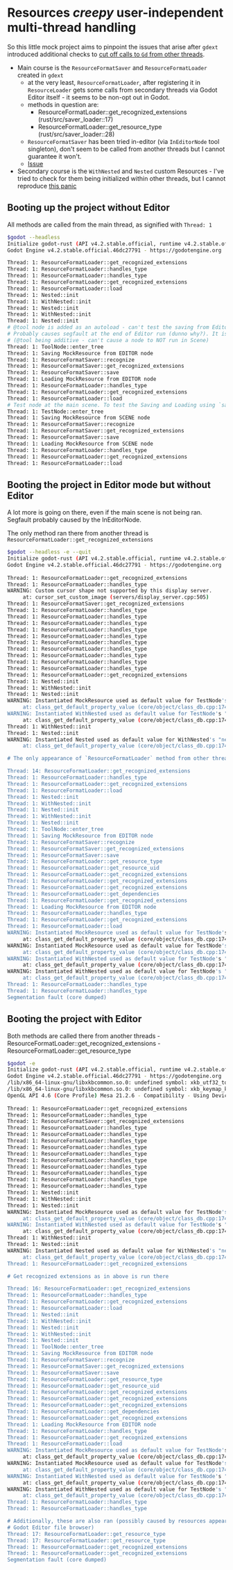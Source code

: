 # Resources _creepy_ user-independent multi-thread handling

So this little mock project aims to pinpoint the issues that arise after `gdext` introduced additional
checks to [cut off calls to `Gd` from other threads](https://github.com/godot-rust/gdext/pull/581).

- Main course is the `ResourceFormatSaver` and `ResourceFormatLoader` created in `gdext`
  - at the very least, `ResourceFormatLoader`, after registering it in `ResourceLoader` gets some calls
  from secondary threads via Godot Editor itself - it seems to be non-opt out in Godot.
  - methods in question are: 
    - ResourceFormatLoader::get_recognized_extensions (rust/src/saver_loader::17)
    - ResourceFormatLoader::get_resource_type (rust/src/saver_loader::28)
  - `ResourceFormatSaver` has been tried in-editor (via `InEditorNode` tool singleton), don't seem to be
  called from another threads but I cannot guarantee it won't. 
  - [Issue](https://github.com/godot-rust/gdext/issues/597)
- Secondary course is the `WithNested` and `Nested` custom Resources - I've tried to check for them being
  initialized within other threads, but I cannot reproduce [this panic](https://discord.com/channels/723850269347283004/1206624719931969536)

## Booting up the project without Editor

All methods are called from the main thread, as signified with `Thread: 1`

```bash
$godot --headless
Initialize godot-rust (API v4.2.stable.official, runtime v4.2.stable.official)
Godot Engine v4.2.stable.official.46dc27791 - https://godotengine.org

Thread: 1: ResourceFormatLoader::get_recognized_extensions
Thread: 1: ResourceFormatLoader::handles_type
Thread: 1: ResourceFormatLoader::handles_type
Thread: 1: ResourceFormatLoader::get_recognized_extensions
Thread: 1: ResourceFormatLoader::load
Thread: 1: Nested::init
Thread: 1: WithNested::init
Thread: 1: Nested::init
Thread: 1: WithNested::init
Thread: 1: Nested::init
# @tool node is added as an autoload - can't test the saving from Editor level without it.
# Probably causes segfault at the end of Editor run (dunno why?). It is also running on Scene
# (@tool being additive - can't cause a node to NOT run in Scene)
Thread: 1: ToolNode::enter_tree
Thread: 1: Saving MockResource from EDITOR node
Thread: 1: ResourceFormatSaver::recognize
Thread: 1: ResourceFormatSaver::get_recognized_extensions
Thread: 1: ResourceFormatSaver::save
Thread: 1: Loading MockResource from EDITOR node
Thread: 1: ResourceFormatLoader::handles_type
Thread: 1: ResourceFormatLoader::get_recognized_extensions
Thread: 1: ResourceFormatLoader::load
# Test node at the main scene. To test the Saving and Loading using `save()` and `load()`
Thread: 1: TestNode::enter_tree
Thread: 1: Saving MockResource from SCENE node
Thread: 1: ResourceFormatSaver::recognize
Thread: 1: ResourceFormatSaver::get_recognized_extensions
Thread: 1: ResourceFormatSaver::save
Thread: 1: Loading MockResource from SCENE node
Thread: 1: ResourceFormatLoader::handles_type
Thread: 1: ResourceFormatLoader::get_recognized_extensions
Thread: 1: ResourceFormatLoader::load
```

## Booting the project in Editor mode but without Editor

A lot more is going on there, even if the main scene is not being ran. Segfault probably
caused by the InEditorNode.

The only method ran there from another thread is `ResourceFormatLoader::get_recognized_extensions`

```bash
$godot --headless -e --quit
Initialize godot-rust (API v4.2.stable.official, runtime v4.2.stable.official)
Godot Engine v4.2.stable.official.46dc27791 - https://godotengine.org
 
Thread: 1: ResourceFormatLoader::get_recognized_extensions
Thread: 1: ResourceFormatLoader::handles_type
WARNING: Custom cursor shape not supported by this display server.
     at: cursor_set_custom_image (servers/display_server.cpp:505)
Thread: 1: ResourceFormatSaver::get_recognized_extensions
Thread: 1: ResourceFormatLoader::handles_type
Thread: 1: ResourceFormatLoader::handles_type
Thread: 1: ResourceFormatLoader::handles_type
Thread: 1: ResourceFormatLoader::handles_type
Thread: 1: ResourceFormatLoader::handles_type
Thread: 1: ResourceFormatLoader::handles_type
Thread: 1: ResourceFormatLoader::handles_type
Thread: 1: ResourceFormatLoader::handles_type
Thread: 1: ResourceFormatLoader::handles_type
Thread: 1: ResourceFormatLoader::handles_type
Thread: 1: ResourceFormatLoader::get_recognized_extensions
Thread: 1: Nested::init
Thread: 1: WithNested::init
Thread: 1: Nested::init
WARNING: Instantiated MockResource used as default value for TestNode's "mock" property.
     at: class_get_default_property_value (core/object/class_db.cpp:1743)
WARNING: Instantiated WithNested used as default value for TestNode's "nested" property.
     at: class_get_default_property_value (core/object/class_db.cpp:1743)
Thread: 1: WithNested::init
Thread: 1: Nested::init
WARNING: Instantiated Nested used as default value for WithNested's "nested" property.
     at: class_get_default_property_value (core/object/class_db.cpp:1743)

# The only appearance of `ResourceFormatLoader` method from other thread in this run mode!

Thread: 14: ResourceFormatLoader::get_recognized_extensions
Thread: 1: ResourceFormatLoader::handles_type
Thread: 1: ResourceFormatLoader::get_recognized_extensions
Thread: 1: ResourceFormatLoader::load
Thread: 1: Nested::init
Thread: 1: WithNested::init
Thread: 1: Nested::init
Thread: 1: WithNested::init
Thread: 1: Nested::init
Thread: 1: ToolNode::enter_tree
Thread: 1: Saving MockResource from EDITOR node
Thread: 1: ResourceFormatSaver::recognize
Thread: 1: ResourceFormatSaver::get_recognized_extensions
Thread: 1: ResourceFormatSaver::save
Thread: 1: ResourceFormatLoader::get_resource_type
Thread: 1: ResourceFormatLoader::get_resource_uid
Thread: 1: ResourceFormatLoader::get_recognized_extensions
Thread: 1: ResourceFormatLoader::get_recognized_extensions
Thread: 1: ResourceFormatLoader::get_recognized_extensions
Thread: 1: ResourceFormatLoader::get_dependencies
Thread: 1: ResourceFormatLoader::get_recognized_extensions
Thread: 1: Loading MockResource from EDITOR node
Thread: 1: ResourceFormatLoader::handles_type
Thread: 1: ResourceFormatLoader::get_recognized_extensions
Thread: 1: ResourceFormatLoader::load
WARNING: Instantiated MockResource used as default value for TestNode's "mock" property.
     at: class_get_default_property_value (core/object/class_db.cpp:1743)
WARNING: Instantiated MockResource used as default value for TestNode's "mock" property.
     at: class_get_default_property_value (core/object/class_db.cpp:1743)
WARNING: Instantiated WithNested used as default value for TestNode's "nested" property.
     at: class_get_default_property_value (core/object/class_db.cpp:1743)
WARNING: Instantiated WithNested used as default value for TestNode's "nested" property.
     at: class_get_default_property_value (core/object/class_db.cpp:1743)
Thread: 1: ResourceFormatLoader::handles_type
Thread: 1: ResourceFormatLoader::handles_type
Segmentation fault (core dumped)
```

## Booting the project with Editor

Both methods are called there from another threads
    - ResourceFormatLoader::get_recognized_extensions
    - ResourceFormatLoader::get_resource_type

```bash
$godot -e
Initialize godot-rust (API v4.2.stable.official, runtime v4.2.stable.official)
Godot Engine v4.2.stable.official.46dc27791 - https://godotengine.org
/lib/x86_64-linux-gnu/libxkbcommon.so.0: undefined symbol: xkb_utf32_to_keysym
/lib/x86_64-linux-gnu/libxkbcommon.so.0: undefined symbol: xkb_keymap_key_get_mods_for_level
OpenGL API 4.6 (Core Profile) Mesa 21.2.6 - Compatibility - Using Device: Intel - Mesa Intel(R) HD Graphics 520 (SKL GT2)
 
Thread: 1: ResourceFormatLoader::get_recognized_extensions
Thread: 1: ResourceFormatLoader::handles_type
Thread: 1: ResourceFormatSaver::get_recognized_extensions
Thread: 1: ResourceFormatLoader::handles_type
Thread: 1: ResourceFormatLoader::handles_type
Thread: 1: ResourceFormatLoader::handles_type
Thread: 1: ResourceFormatLoader::handles_type
Thread: 1: ResourceFormatLoader::handles_type
Thread: 1: ResourceFormatLoader::handles_type
Thread: 1: ResourceFormatLoader::handles_type
Thread: 1: ResourceFormatLoader::handles_type
Thread: 1: ResourceFormatLoader::handles_type
Thread: 1: ResourceFormatLoader::handles_type
Thread: 1: Nested::init
Thread: 1: WithNested::init
Thread: 1: Nested::init
WARNING: Instantiated MockResource used as default value for TestNode's "mock" property.
     at: class_get_default_property_value (core/object/class_db.cpp:1743)
WARNING: Instantiated WithNested used as default value for TestNode's "nested" property.
     at: class_get_default_property_value (core/object/class_db.cpp:1743)
Thread: 1: WithNested::init
Thread: 1: Nested::init
WARNING: Instantiated Nested used as default value for WithNested's "nested" property.
     at: class_get_default_property_value (core/object/class_db.cpp:1743)
Thread: 1: ResourceFormatLoader::get_recognized_extensions

# Get recognized extensions as in above is run there

Thread: 16: ResourceFormatLoader::get_recognized_extensions
Thread: 1: ResourceFormatLoader::handles_type
Thread: 1: ResourceFormatLoader::get_recognized_extensions
Thread: 1: ResourceFormatLoader::load
Thread: 1: Nested::init
Thread: 1: WithNested::init
Thread: 1: Nested::init
Thread: 1: WithNested::init
Thread: 1: Nested::init
Thread: 1: ToolNode::enter_tree
Thread: 1: Saving MockResource from EDITOR node
Thread: 1: ResourceFormatSaver::recognize
Thread: 1: ResourceFormatSaver::get_recognized_extensions
Thread: 1: ResourceFormatSaver::save
Thread: 1: ResourceFormatLoader::get_resource_type
Thread: 1: ResourceFormatLoader::get_resource_uid
Thread: 1: ResourceFormatLoader::get_recognized_extensions
Thread: 1: ResourceFormatLoader::get_recognized_extensions
Thread: 1: ResourceFormatLoader::get_recognized_extensions
Thread: 1: ResourceFormatLoader::get_dependencies
Thread: 1: ResourceFormatLoader::get_recognized_extensions
Thread: 1: Loading MockResource from EDITOR node
Thread: 1: ResourceFormatLoader::handles_type
Thread: 1: ResourceFormatLoader::get_recognized_extensions
Thread: 1: ResourceFormatLoader::load
WARNING: Instantiated MockResource used as default value for TestNode's "mock" property.
     at: class_get_default_property_value (core/object/class_db.cpp:1743)
WARNING: Instantiated MockResource used as default value for TestNode's "mock" property.
     at: class_get_default_property_value (core/object/class_db.cpp:1743)
WARNING: Instantiated WithNested used as default value for TestNode's "nested" property.
     at: class_get_default_property_value (core/object/class_db.cpp:1743)
WARNING: Instantiated WithNested used as default value for TestNode's "nested" property.
     at: class_get_default_property_value (core/object/class_db.cpp:1743)
Thread: 1: ResourceFormatLoader::handles_type
Thread: 1: ResourceFormatLoader::handles_type

# Additionally, these are also ran (possibly caused by resources appearing in the
# Godot Editor file browser)
Thread: 17: ResourceFormatLoader::get_resource_type
Thread: 17: ResourceFormatLoader::get_resource_type
Thread: 1: ResourceFormatLoader::get_recognized_extensions
Thread: 1: ResourceFormatLoader::get_recognized_extensions
Segmentation fault (core dumped)
```
